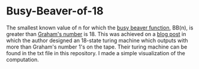 # Busy-Beaver-of-18
The smallest known value of n for which the <a href="https://en.m.wikipedia.org/wiki/Busy_beaver">busy beaver function</a>, BB(n), is greater than <a href="https://en.m.wikipedia.org/wiki/Graham%27s_number">Graham's number</a> is 18. This was achieved on a <a href="https://googology.wikia.org/wiki/User_blog:Wythagoras/The_nineteenth_Busy_Beaver_number_is_greater_than_Graham%27s_Number!">blog post</a> in which the author designed an 18-state turing machine which outputs with more than Graham's number 1's on the tape. Their turing machine can be found in the txt file in this repository. I made a simple visualization of the computation.
